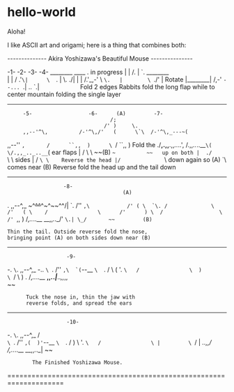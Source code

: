 # hello-world

Aloha!

I like ASCII art and origami; here is a thing that combines both:

-------------- Akira Yoshizawa's Beautiful Mouse ---------------

   -1-               -2-            -3-               -4-
 ________           ____     \.  in progress
|        |         /\.  |     \`\. ________       \
|        |        / .'`\|      \  `\.      |       \\.    ./|
|        |       /.'_,-'        \    `\.   |        \ `\./' |    Rotate
|________|      /,-'             `--... `\.|         \.. `\.|
                                       `````            `````
Fold 2 edges         Rabbits fold the long flap while
to center            mountain folding the single layer

----------------------------------------------------------------

         -5-                  -6-      (A)         -7-
                                     /;
                                   /' )     \.
         ,,--'^\,          /-'^\,/'   (      \`\  /-'^\,_---~(
   ,,--''        `,       /      ``,,  )      \ `/      ``,,  )  Fold the
./__,.,,__.,,_.._..',    /.,,_.._..__`\(       \/.,,_.._..__`\(  ear flaps
              |    /     \   \       ~~(B)      `~          ~~   up on both
              |  ./       `\  \                                  sides
              | /           `\ \    Reverse the head
              |/              `\\   down again so (A)
                                `\  comes near (B)
     Reverse fold the head
     up and the tail down

----------------------------------------------------------------

                      -8-
                                         (A)
  \.           ,,--^\,_ \~^~~^^~~^~^~~^^/|
   \`\.     /''       ``,\            /' (
    \  `\. /              \         /'   (
     \    /                \      /'      )
      \  /                  \   /' ``,,   )
       \/,_.._..__  __,,_._._\/'       `\.|
        \_/       ~~         (B)          `

    Thin the tail. Outside reverse fold the nose,
    bringing point (A) on both sides down near (B)

----------------------------------------------------------------

                       -9-
\-.
 `\`\.           ,,--^\,_ \-..
   `\ `\.     /''       ``,\  `(``--__
     `\  `\. /              \  (      '\.
       `\   /                \  )        \
         `\/                  \ )         \.
          /,_.._..__  __,,_._._\|___.._,,_,,\
                    ~~

          Tuck the nose in, thin the jaw with
          reverse folds, and spread the ears

----------------------------------------------------------------

                       -10-
\-.
 `\`\.           ,,--^\,_   /\
   `\ `\.     /''       ``,(  )'``--__
     `\  `\. /              \) \      '\.
       `\   /                \ |         \
         `\/                  \| ___.._,,/
          /,_.._..__  __,,_._._\|
                    ~~

            The Finished Yoshizawa Mouse.

====================================================================
